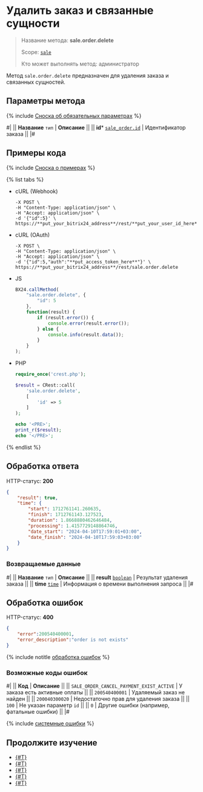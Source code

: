 # Удалить заказ и связанные сущности

> Название метода: **sale.order.delete**
>
> Scope: [`sale`](../../scopes/permissions.md)
>
> Кто может выполнять метод: администратор

Метод `sale.order.delete` предназначен для удаления заказа и связанных сущностей. 

## Параметры метода

{% include [Сноска об обязательных параметрах](../../../_includes/required.md) %}

#|
|| **Название**
`тип` | **Описание** ||
|| **id***
[`sale_order.id`](../../data-types.md) | Идентификатор заказа ||
|#

## Примеры кода

{% include [Сноска о примерах](../../../_includes/examples.md) %}

{% list tabs %}

- cURL (Webhook)

    ```curl
    -X POST \
    -H "Content-Type: application/json" \
    -H "Accept: application/json" \
    -d '{"id":5}' \
    https://**put_your_bitrix24_address**/rest/**put_your_user_id_here**/**put_your_webhook_here**/sale.order.delete
    ```

- cURL (OAuth)

    ```curl
    -X POST \
    -H "Content-Type: application/json" \
    -H "Accept: application/json" \
    -d '{"id":5,"auth":"**put_access_token_here**"}' \
    https://**put_your_bitrix24_address**/rest/sale.order.delete
    ```

- JS

    ```js
    BX24.callMethod(
        "sale.order.delete", {
            "id": 5
        },
        function(result) {
            if (result.error()) {
                console.error(result.error());
            } else {
                console.info(result.data());
            }
        }
    );
    ```

- PHP

    ```php
    require_once('crest.php');

    $result = CRest::call(
        'sale.order.delete',
        [
            'id' => 5
        ]
    );

    echo '<PRE>';
    print_r($result);
    echo '</PRE>';
    ```

{% endlist %}

## Обработка ответа

HTTP-статус: **200**

```json
{
    "result": true,
    "time": {
        "start": 1712761141.260635,
        "finish": 1712761143.127523,
        "duration": 1.8668880462646484,
        "processing": 1.4157729148864746,
        "date_start": "2024-04-10T17:59:01+03:00",
        "date_finish": "2024-04-10T17:59:03+03:00"
    }
}
```

### Возвращаемые данные

#|
|| **Название**
`тип` | **Описание** ||
|| **result**
[`boolean`](../../data-types.md) | Результат удаления заказа ||
|| **time**
[`time`](../../data-types.md) | Информация о времени выполнения запроса ||
|#

## Обработка ошибок

HTTP-статус: **400**

```json
{
    "error":200540400001,
    "error_description":"order is not exists"
}
```

{% include notitle [обработка ошибок](../../../_includes/error-info.md) %}

### Возможные коды ошибок

#|
|| **Код** | **Описание** ||
|| `SALE_ORDER_CANCEL_PAYMENT_EXIST_ACTIVE` | У заказа есть активные оплаты ||
|| `200540400001` | Удаляемый заказ не найден ||
|| `200040300020` | Недостаточно прав для удаления заказа ||
|| `100` | Не указан параметр `id` ||
|| `0` | Другие ошибки (например, фатальные ошибки) ||
|#

{% include [системные ошибки](../../../_includes/system-errors.md) %}

## Продолжите изучение 

- [{#T}](./sale-order-add.md)
- [{#T}](./sale-order-update.md)
- [{#T}](./sale-order-get.md)
- [{#T}](./sale-order-list.md)
- [{#T}](./sale-order-get-fields.md)